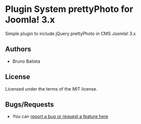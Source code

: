 Plugin System prettyPhoto for Joomla! 3.x
=========================================

Simple plugin to include jQuery prettyPhoto in CMS Joomla! 3.x

## Authors

* Bruno Batista

## License

Licensed under the terms of the MIT license.

## Bugs/Requests

* You can [report a bug or request a feature here](http://github.com/joomlapro/plg_system_prettyphoto/issues)